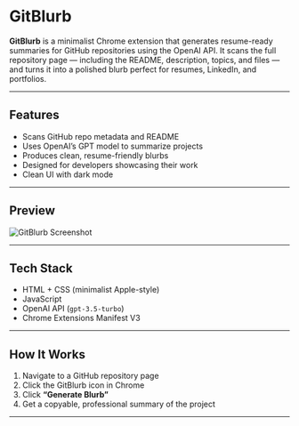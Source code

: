 # GitBlurb

**GitBlurb** is a minimalist Chrome extension that generates resume-ready summaries for GitHub repositories using the OpenAI API. It scans the full repository page — including the README, description, topics, and files — and turns it into a polished blurb perfect for resumes, LinkedIn, and portfolios.

---

##  Features

-  Scans GitHub repo metadata and README
-  Uses OpenAI’s GPT model to summarize projects
- Produces clean, resume-friendly blurbs
-  Designed for developers showcasing their work
- Clean UI with dark mode

---

##  Preview

![GitBlurb Screenshot](https://your-screenshot-url.com)

---

##  Tech Stack

- HTML + CSS (minimalist Apple-style)
- JavaScript
- OpenAI API (`gpt-3.5-turbo`)
- Chrome Extensions Manifest V3

---

##  How It Works

1. Navigate to a GitHub repository page
2. Click the GitBlurb icon in Chrome
3. Click **“Generate Blurb”**
4. Get a copyable, professional summary of the project

---

